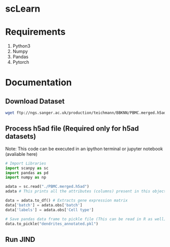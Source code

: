 # scLearn

# Requirements
1. Python3
2. Numpy
3. Pandas
4. Pytorch


# Documentation

## Download Dataset
```bash
wget ftp://ngs.sanger.ac.uk/production/teichmann/BBKNN/PBMC.merged.h5ad
```

## Process h5ad file (Required only for h5ad datasets)

Note: This code can be executed in an ipython terminal or jupyter notebook (avaliable here)

```python
# Import Libraries
import scanpy as sc 
import pandas as pd
import numpy as np
```

```python
adata = sc.read("./PBMC.merged.h5ad")
adata # This prints all the attributes (columns) present in this object. We need to identify which one corresponds to cell type and batch (if available)
```

```python
data = adata.to_df() # Extracts gene expression matrix
data['batch'] = adata.obs['batch']
data['labels'] = adata.obs['Cell type']
```

```python
# Save pandas data frame to pickle file (This can be read in R as well)
data.to_pickle("dendrites_annotated.pkl")
```

## Run JIND
